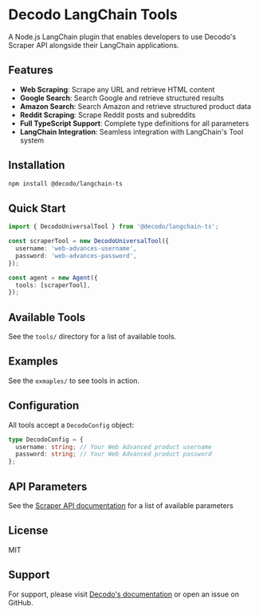 # Decodo LangChain Tools

A Node.js LangChain plugin that enables developers to use Decodo's Scraper API alongside their LangChain applications.

## Features

- **Web Scraping**: Scrape any URL and retrieve HTML content
- **Google Search**: Search Google and retrieve structured results
- **Amazon Search**: Search Amazon and retrieve structured product data
- **Reddit Scraping**: Scrape Reddit posts and subreddits
- **Full TypeScript Support**: Complete type definitions for all parameters
- **LangChain Integration**: Seamless integration with LangChain's Tool system

## Installation

```bash
npm install @decodo/langchain-ts
```

## Quick Start

```typescript
import { DecodoUniversalTool } from '@decodo/langchain-ts';

const scraperTool = new DecodoUniversalTool({
  username: 'web-advances-username',
  password: 'web-advances-password',
});

const agent = new Agent({
  tools: [scraperTool],
});
```

## Available Tools

See the `tools/` directory for a list of available tools.

## Examples

See the `exmaples/` to see tools in action.

## Configuration

All tools accept a `DecodoConfig` object:

```typescript
type DecodoConfig = {
  username: string; // Your Web Advanced product username
  password: string; // Your Web Advanced product password
};
```

## API Parameters

See the [Scraper API documentation](https://help.decodo.com/docs/web-scraping-api-parameters) for a list of available parameters

## License

MIT

## Support

For support, please visit [Decodo's documentation](https://help.decodo.com/) or open an issue on GitHub.
